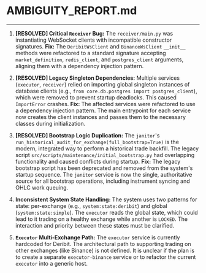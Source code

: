 # AMBIGUITY_REPORT.md

<!-- AMBIGUITY REPORT: "MY TRADING APP PROJECT" -->
---

1.  **[RESOLVED] Critical `Receiver` Bug:** The `receiver/main.py` was instantiating WebSocket clients with incompatible constructor signatures. **Fix:** The `DeribitWsClient` and `BinanceWsClient` `__init__` methods were refactored to a standard signature accepting `market_definition`, `redis_client`, and `postgres_client` arguments, aligning them with a dependency injection pattern.

2.  **[RESOLVED] Legacy Singleton Dependencies:** Multiple services (`executor`, `receiver`) relied on importing global singleton instances of database clients (e.g., `from core.db.postgres import postgres_client`), which were removed to prevent startup deadlocks. This caused `ImportError` crashes. **Fix:** The affected services were refactored to use a dependency injection pattern. The main entrypoint for each service now creates the client instances and passes them to the necessary classes during initialization.

3.  **[RESOLVED] Bootstrap Logic Duplication:** The `janitor`'s `run_historical_audit_for_exchange(full_bootstrap=True)` is the modern, integrated way to perform a historical trade backfill. The legacy script `src/scripts/maintenance/initial_bootstrap.py` had overlapping functionality and caused conflicts during startup. **Fix:** The legacy bootstrap script has been deprecated and removed from the system's startup sequence. The `janitor` service is now the single, authoritative source for all bootstrap operations, including instrument syncing and OHLC work queuing.

4.  **Inconsistent System State Handling:** The system uses two patterns for state: per-exchange (e.g., `system:state:deribit`) and global (`system:state:simple`). The `executor` reads the global state, which could lead to it trading on a healthy exchange while another is `LOCKED`. The interaction and priority between these states must be clarified.

5.  **`Executor` Multi-Exchange Path:** The `executor` service is currently hardcoded for Deribit. The architectural path to supporting trading on other exchanges (like Binance) is not defined. It is unclear if the plan is to create a separate `executor-binance` service or to refactor the current `executor` into a generic host.